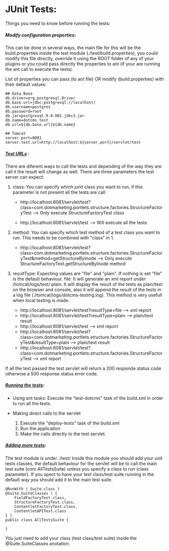 # JUnit Tests:

Things you need to know before running the tests:

#####  Modify configuration properties:
This can be done in several ways, the main file for this will be the build.properties inside the test module (./test/build.properties), you could modify this file directly, override it using the ROOT folder of any of your plugins or you could pass directly the properties to ant (if your are running the ant call to execute the tests). 

List of properties you can pass (to ant file) OR modify (build.properties) with their default values:

    ## Data Base
    db.driver=org.postgresql.Driver
    db.base.url=jdbc:postgresql://localhost/
    db.username=postgres
    db.password=root
    db.jar=postgresql-9.0-801.jdbc3.jar
    db.name=dotcms_test
    db.url=${db.base.url}${db.name}
    
    ## Tomcat
    server.port=8081
    server.test.url=http://localhost:${server.port}/servlet/test

##### [Test URLs](#test-urls) :
There are diferent ways to call the tests and depending of the way they are call it the result will change as well.
There are three parameters the test server can expect:

1. class: You can specify which junit class you want to run, if this parameter is not present all the tests are call.
    
    * http://localhost:8081/servlet/test?class=com.dotmarketing.portlets.structure.factories.StructureFactoryTest   -->  Only execute StructureFactoryTest class

    * http://localhost:8081/servlet/test     --> Will execute all the tests
				
2. method: You can specify which test method of a test class you want to run. This needs to be combined with "class" in 1.
    
    * http://localhost:8081/servlet/test?class=com.dotmarketing.portlets.structure.factories.StructureFactoryTest&method=getStructureByInode   -->  Only execute StructureFactoryTest.getStructureByInode method
			
3) resultType: Expecting values are "file" and "plain". If nothing is set "file" is the default behaviour.
file: It will generate an xml report under /tomcat/logs/test/
plain: It will display the result of the tests as plain/text on the browser and console, also it will append the result of the tests in a log file (./tomcat/logs/dotcms-testing.log). This method is very usefull when local testing is made.

    * http://localhost:8081/servlet/test?resultType=file    	--> xml report
    * http://localhost:8081/servlet/test?resultType=plain	--> plain/text result
    * http://localhost:8081/servlet/test			--> xml report
    * http://localhost:8081/servlet/test?class=com.dotmarketing.portlets.structure.factories.StructureFactoryTest&resultType=plain	--> plain/text result
    * http://localhost:8081/servlet/test?class=com.dotmarketing.portlets.structure.factories.StructureFactoryTest			--> xml report

If all the test passed the test servlet will return a 200 responde status code otherwise a 500 response status error code. 

##### [Running the tests](#running-tests):
* Using ant tasks: Execute the "test-dotcms" task of the build.xml in order to run all the tests.

* Making direct calls to the servlet
	1. Execute the "deploy-tests" task of the build.xml
	2. Run the application
	3. Make the calls directly to the test servlet.


##### [Adding more tests](#adding-tests):
The test module is under ./test/ Inside this module you should add your unit tests classes, the default behaviour for the servlet will be to call the main test suite (com.AllTestsSuite) unless you specify a class to run (class parameter). If you spect to have your test class/test suite running in the default way you should add it to the main test suite.

	@RunWith ( Suite.class )
	@Suite.SuiteClasses ( {
		FieldFactoryTest.class,
		StructureFactoryTest.class,
		ContentletFactoryTest.class,
		ContentletAPITest.class
	} )
	public class AllTestsSuite {

	}

You just need to add your class (test class/test suite) inside the @Suite.SuiteClasses anotation.


